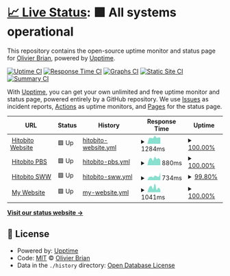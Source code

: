 # [📈 Live Status](https://olibrian.github.io/hitobito_upptime): <!--live status--> **🟩 All systems operational**

This repository contains the open-source uptime monitor and status page for [Olivier Brian](https://olibrian.github.io/hitobito_upptime), powered by [Upptime](https://github.com/upptime/upptime).

[![Uptime CI](https://github.com/olibrian/hitobito_upptime/workflows/Uptime%20CI/badge.svg)](https://github.com/olibrian/hitobito_upptime/actions?query=workflow%3A%22Uptime+CI%22)
[![Response Time CI](https://github.com/olibrian/hitobito_upptime/workflows/Response%20Time%20CI/badge.svg)](https://github.com/olibrian/hitobito_upptime/actions?query=workflow%3A%22Response+Time+CI%22)
[![Graphs CI](https://github.com/olibrian/hitobito_upptime/workflows/Graphs%20CI/badge.svg)](https://github.com/olibrian/hitobito_upptime/actions?query=workflow%3A%22Graphs+CI%22)
[![Static Site CI](https://github.com/olibrian/hitobito_upptime/workflows/Static%20Site%20CI/badge.svg)](https://github.com/olibrian/hitobito_upptime/actions?query=workflow%3A%22Static+Site+CI%22)
[![Summary CI](https://github.com/olibrian/hitobito_upptime/workflows/Summary%20CI/badge.svg)](https://github.com/olibrian/hitobito_upptime/actions?query=workflow%3A%22Summary+CI%22)

With [Upptime](https://upptime.js.org), you can get your own unlimited and free uptime monitor and status page, powered entirely by a GitHub repository. We use [Issues](https://github.com/olibrian/hitobito_upptime/issues) as incident reports, [Actions](https://github.com/olibrian/hitobito_upptime/actions) as uptime monitors, and [Pages](https://olibrian.github.io/hitobito_upptime) for the status page.

<!--start: status pages-->
<!-- This summary is generated by Upptime (https://github.com/upptime/upptime) -->
<!-- Do not edit this manually, your changes will be overwritten -->
<!-- prettier-ignore -->
| URL | Status | History | Response Time | Uptime |
| --- | ------ | ------- | ------------- | ------ |
| <img alt="" src="https://icons.duckduckgo.com/ip3/www.hitobito.ch.ico" height="13"> [Hitobito Website](https://www.hitobito.ch) | 🟩 Up | [hitobito-website.yml](https://github.com/olibrian/hitobito_uptime/commits/HEAD/history/hitobito-website.yml) | <details><summary><img alt="Response time graph" src="./graphs/hitobito-website/response-time-week.png" height="20"> 1284ms</summary><br><a href="https://olibrian.github.io/hitobito_uptime/history/hitobito-website"><img alt="Response time 1615" src="https://img.shields.io/endpoint?url=https%3A%2F%2Fraw.githubusercontent.com%2Folibrian%2Fhitobito_uptime%2FHEAD%2Fapi%2Fhitobito-website%2Fresponse-time.json"></a><br><a href="https://olibrian.github.io/hitobito_uptime/history/hitobito-website"><img alt="24-hour response time 1267" src="https://img.shields.io/endpoint?url=https%3A%2F%2Fraw.githubusercontent.com%2Folibrian%2Fhitobito_uptime%2FHEAD%2Fapi%2Fhitobito-website%2Fresponse-time-day.json"></a><br><a href="https://olibrian.github.io/hitobito_uptime/history/hitobito-website"><img alt="7-day response time 1284" src="https://img.shields.io/endpoint?url=https%3A%2F%2Fraw.githubusercontent.com%2Folibrian%2Fhitobito_uptime%2FHEAD%2Fapi%2Fhitobito-website%2Fresponse-time-week.json"></a><br><a href="https://olibrian.github.io/hitobito_uptime/history/hitobito-website"><img alt="30-day response time 1408" src="https://img.shields.io/endpoint?url=https%3A%2F%2Fraw.githubusercontent.com%2Folibrian%2Fhitobito_uptime%2FHEAD%2Fapi%2Fhitobito-website%2Fresponse-time-month.json"></a><br><a href="https://olibrian.github.io/hitobito_uptime/history/hitobito-website"><img alt="1-year response time 1615" src="https://img.shields.io/endpoint?url=https%3A%2F%2Fraw.githubusercontent.com%2Folibrian%2Fhitobito_uptime%2FHEAD%2Fapi%2Fhitobito-website%2Fresponse-time-year.json"></a></details> | <details><summary><a href="https://olibrian.github.io/hitobito_uptime/history/hitobito-website">100.00%</a></summary><a href="https://olibrian.github.io/hitobito_uptime/history/hitobito-website"><img alt="All-time uptime 100.00%" src="https://img.shields.io/endpoint?url=https%3A%2F%2Fraw.githubusercontent.com%2Folibrian%2Fhitobito_uptime%2FHEAD%2Fapi%2Fhitobito-website%2Fuptime.json"></a><br><a href="https://olibrian.github.io/hitobito_uptime/history/hitobito-website"><img alt="24-hour uptime 100.00%" src="https://img.shields.io/endpoint?url=https%3A%2F%2Fraw.githubusercontent.com%2Folibrian%2Fhitobito_uptime%2FHEAD%2Fapi%2Fhitobito-website%2Fuptime-day.json"></a><br><a href="https://olibrian.github.io/hitobito_uptime/history/hitobito-website"><img alt="7-day uptime 100.00%" src="https://img.shields.io/endpoint?url=https%3A%2F%2Fraw.githubusercontent.com%2Folibrian%2Fhitobito_uptime%2FHEAD%2Fapi%2Fhitobito-website%2Fuptime-week.json"></a><br><a href="https://olibrian.github.io/hitobito_uptime/history/hitobito-website"><img alt="30-day uptime 100.00%" src="https://img.shields.io/endpoint?url=https%3A%2F%2Fraw.githubusercontent.com%2Folibrian%2Fhitobito_uptime%2FHEAD%2Fapi%2Fhitobito-website%2Fuptime-month.json"></a><br><a href="https://olibrian.github.io/hitobito_uptime/history/hitobito-website"><img alt="1-year uptime 100.00%" src="https://img.shields.io/endpoint?url=https%3A%2F%2Fraw.githubusercontent.com%2Folibrian%2Fhitobito_uptime%2FHEAD%2Fapi%2Fhitobito-website%2Fuptime-year.json"></a></details>
| <img alt="" src="https://icons.duckduckgo.com/ip3/db.scout.ch.ico" height="13"> [Hitobito PBS](https://db.scout.ch) | 🟩 Up | [hitobito-pbs.yml](https://github.com/olibrian/hitobito_uptime/commits/HEAD/history/hitobito-pbs.yml) | <details><summary><img alt="Response time graph" src="./graphs/hitobito-pbs/response-time-week.png" height="20"> 880ms</summary><br><a href="https://olibrian.github.io/hitobito_uptime/history/hitobito-pbs"><img alt="Response time 1184" src="https://img.shields.io/endpoint?url=https%3A%2F%2Fraw.githubusercontent.com%2Folibrian%2Fhitobito_uptime%2FHEAD%2Fapi%2Fhitobito-pbs%2Fresponse-time.json"></a><br><a href="https://olibrian.github.io/hitobito_uptime/history/hitobito-pbs"><img alt="24-hour response time 718" src="https://img.shields.io/endpoint?url=https%3A%2F%2Fraw.githubusercontent.com%2Folibrian%2Fhitobito_uptime%2FHEAD%2Fapi%2Fhitobito-pbs%2Fresponse-time-day.json"></a><br><a href="https://olibrian.github.io/hitobito_uptime/history/hitobito-pbs"><img alt="7-day response time 880" src="https://img.shields.io/endpoint?url=https%3A%2F%2Fraw.githubusercontent.com%2Folibrian%2Fhitobito_uptime%2FHEAD%2Fapi%2Fhitobito-pbs%2Fresponse-time-week.json"></a><br><a href="https://olibrian.github.io/hitobito_uptime/history/hitobito-pbs"><img alt="30-day response time 1020" src="https://img.shields.io/endpoint?url=https%3A%2F%2Fraw.githubusercontent.com%2Folibrian%2Fhitobito_uptime%2FHEAD%2Fapi%2Fhitobito-pbs%2Fresponse-time-month.json"></a><br><a href="https://olibrian.github.io/hitobito_uptime/history/hitobito-pbs"><img alt="1-year response time 1184" src="https://img.shields.io/endpoint?url=https%3A%2F%2Fraw.githubusercontent.com%2Folibrian%2Fhitobito_uptime%2FHEAD%2Fapi%2Fhitobito-pbs%2Fresponse-time-year.json"></a></details> | <details><summary><a href="https://olibrian.github.io/hitobito_uptime/history/hitobito-pbs">100.00%</a></summary><a href="https://olibrian.github.io/hitobito_uptime/history/hitobito-pbs"><img alt="All-time uptime 99.98%" src="https://img.shields.io/endpoint?url=https%3A%2F%2Fraw.githubusercontent.com%2Folibrian%2Fhitobito_uptime%2FHEAD%2Fapi%2Fhitobito-pbs%2Fuptime.json"></a><br><a href="https://olibrian.github.io/hitobito_uptime/history/hitobito-pbs"><img alt="24-hour uptime 100.00%" src="https://img.shields.io/endpoint?url=https%3A%2F%2Fraw.githubusercontent.com%2Folibrian%2Fhitobito_uptime%2FHEAD%2Fapi%2Fhitobito-pbs%2Fuptime-day.json"></a><br><a href="https://olibrian.github.io/hitobito_uptime/history/hitobito-pbs"><img alt="7-day uptime 100.00%" src="https://img.shields.io/endpoint?url=https%3A%2F%2Fraw.githubusercontent.com%2Folibrian%2Fhitobito_uptime%2FHEAD%2Fapi%2Fhitobito-pbs%2Fuptime-week.json"></a><br><a href="https://olibrian.github.io/hitobito_uptime/history/hitobito-pbs"><img alt="30-day uptime 100.00%" src="https://img.shields.io/endpoint?url=https%3A%2F%2Fraw.githubusercontent.com%2Folibrian%2Fhitobito_uptime%2FHEAD%2Fapi%2Fhitobito-pbs%2Fuptime-month.json"></a><br><a href="https://olibrian.github.io/hitobito_uptime/history/hitobito-pbs"><img alt="1-year uptime 99.98%" src="https://img.shields.io/endpoint?url=https%3A%2F%2Fraw.githubusercontent.com%2Folibrian%2Fhitobito_uptime%2FHEAD%2Fapi%2Fhitobito-pbs%2Fuptime-year.json"></a></details>
| <img alt="" src="https://icons.duckduckgo.com/ip3/rando-community.ch.ico" height="13"> [Hitobito SWW](https://rando-community.ch/) | 🟩 Up | [hitobito-sww.yml](https://github.com/olibrian/hitobito_uptime/commits/HEAD/history/hitobito-sww.yml) | <details><summary><img alt="Response time graph" src="./graphs/hitobito-sww/response-time-week.png" height="20"> 734ms</summary><br><a href="https://olibrian.github.io/hitobito_uptime/history/hitobito-sww"><img alt="Response time 871" src="https://img.shields.io/endpoint?url=https%3A%2F%2Fraw.githubusercontent.com%2Folibrian%2Fhitobito_uptime%2FHEAD%2Fapi%2Fhitobito-sww%2Fresponse-time.json"></a><br><a href="https://olibrian.github.io/hitobito_uptime/history/hitobito-sww"><img alt="24-hour response time 1407" src="https://img.shields.io/endpoint?url=https%3A%2F%2Fraw.githubusercontent.com%2Folibrian%2Fhitobito_uptime%2FHEAD%2Fapi%2Fhitobito-sww%2Fresponse-time-day.json"></a><br><a href="https://olibrian.github.io/hitobito_uptime/history/hitobito-sww"><img alt="7-day response time 734" src="https://img.shields.io/endpoint?url=https%3A%2F%2Fraw.githubusercontent.com%2Folibrian%2Fhitobito_uptime%2FHEAD%2Fapi%2Fhitobito-sww%2Fresponse-time-week.json"></a><br><a href="https://olibrian.github.io/hitobito_uptime/history/hitobito-sww"><img alt="30-day response time 738" src="https://img.shields.io/endpoint?url=https%3A%2F%2Fraw.githubusercontent.com%2Folibrian%2Fhitobito_uptime%2FHEAD%2Fapi%2Fhitobito-sww%2Fresponse-time-month.json"></a><br><a href="https://olibrian.github.io/hitobito_uptime/history/hitobito-sww"><img alt="1-year response time 871" src="https://img.shields.io/endpoint?url=https%3A%2F%2Fraw.githubusercontent.com%2Folibrian%2Fhitobito_uptime%2FHEAD%2Fapi%2Fhitobito-sww%2Fresponse-time-year.json"></a></details> | <details><summary><a href="https://olibrian.github.io/hitobito_uptime/history/hitobito-sww">99.80%</a></summary><a href="https://olibrian.github.io/hitobito_uptime/history/hitobito-sww"><img alt="All-time uptime 99.96%" src="https://img.shields.io/endpoint?url=https%3A%2F%2Fraw.githubusercontent.com%2Folibrian%2Fhitobito_uptime%2FHEAD%2Fapi%2Fhitobito-sww%2Fuptime.json"></a><br><a href="https://olibrian.github.io/hitobito_uptime/history/hitobito-sww"><img alt="24-hour uptime 100.00%" src="https://img.shields.io/endpoint?url=https%3A%2F%2Fraw.githubusercontent.com%2Folibrian%2Fhitobito_uptime%2FHEAD%2Fapi%2Fhitobito-sww%2Fuptime-day.json"></a><br><a href="https://olibrian.github.io/hitobito_uptime/history/hitobito-sww"><img alt="7-day uptime 99.80%" src="https://img.shields.io/endpoint?url=https%3A%2F%2Fraw.githubusercontent.com%2Folibrian%2Fhitobito_uptime%2FHEAD%2Fapi%2Fhitobito-sww%2Fuptime-week.json"></a><br><a href="https://olibrian.github.io/hitobito_uptime/history/hitobito-sww"><img alt="30-day uptime 99.91%" src="https://img.shields.io/endpoint?url=https%3A%2F%2Fraw.githubusercontent.com%2Folibrian%2Fhitobito_uptime%2FHEAD%2Fapi%2Fhitobito-sww%2Fuptime-month.json"></a><br><a href="https://olibrian.github.io/hitobito_uptime/history/hitobito-sww"><img alt="1-year uptime 99.96%" src="https://img.shields.io/endpoint?url=https%3A%2F%2Fraw.githubusercontent.com%2Folibrian%2Fhitobito_uptime%2FHEAD%2Fapi%2Fhitobito-sww%2Fuptime-year.json"></a></details>
| <img alt="" src="https://icons.duckduckgo.com/ip3/obrian.ch.ico" height="13"> [My Website](http://obrian.ch/) | 🟩 Up | [my-website.yml](https://github.com/olibrian/hitobito_uptime/commits/HEAD/history/my-website.yml) | <details><summary><img alt="Response time graph" src="./graphs/my-website/response-time-week.png" height="20"> 1041ms</summary><br><a href="https://olibrian.github.io/hitobito_uptime/history/my-website"><img alt="Response time 1278" src="https://img.shields.io/endpoint?url=https%3A%2F%2Fraw.githubusercontent.com%2Folibrian%2Fhitobito_uptime%2FHEAD%2Fapi%2Fmy-website%2Fresponse-time.json"></a><br><a href="https://olibrian.github.io/hitobito_uptime/history/my-website"><img alt="24-hour response time 534" src="https://img.shields.io/endpoint?url=https%3A%2F%2Fraw.githubusercontent.com%2Folibrian%2Fhitobito_uptime%2FHEAD%2Fapi%2Fmy-website%2Fresponse-time-day.json"></a><br><a href="https://olibrian.github.io/hitobito_uptime/history/my-website"><img alt="7-day response time 1041" src="https://img.shields.io/endpoint?url=https%3A%2F%2Fraw.githubusercontent.com%2Folibrian%2Fhitobito_uptime%2FHEAD%2Fapi%2Fmy-website%2Fresponse-time-week.json"></a><br><a href="https://olibrian.github.io/hitobito_uptime/history/my-website"><img alt="30-day response time 1112" src="https://img.shields.io/endpoint?url=https%3A%2F%2Fraw.githubusercontent.com%2Folibrian%2Fhitobito_uptime%2FHEAD%2Fapi%2Fmy-website%2Fresponse-time-month.json"></a><br><a href="https://olibrian.github.io/hitobito_uptime/history/my-website"><img alt="1-year response time 1278" src="https://img.shields.io/endpoint?url=https%3A%2F%2Fraw.githubusercontent.com%2Folibrian%2Fhitobito_uptime%2FHEAD%2Fapi%2Fmy-website%2Fresponse-time-year.json"></a></details> | <details><summary><a href="https://olibrian.github.io/hitobito_uptime/history/my-website">100.00%</a></summary><a href="https://olibrian.github.io/hitobito_uptime/history/my-website"><img alt="All-time uptime 98.50%" src="https://img.shields.io/endpoint?url=https%3A%2F%2Fraw.githubusercontent.com%2Folibrian%2Fhitobito_uptime%2FHEAD%2Fapi%2Fmy-website%2Fuptime.json"></a><br><a href="https://olibrian.github.io/hitobito_uptime/history/my-website"><img alt="24-hour uptime 100.00%" src="https://img.shields.io/endpoint?url=https%3A%2F%2Fraw.githubusercontent.com%2Folibrian%2Fhitobito_uptime%2FHEAD%2Fapi%2Fmy-website%2Fuptime-day.json"></a><br><a href="https://olibrian.github.io/hitobito_uptime/history/my-website"><img alt="7-day uptime 100.00%" src="https://img.shields.io/endpoint?url=https%3A%2F%2Fraw.githubusercontent.com%2Folibrian%2Fhitobito_uptime%2FHEAD%2Fapi%2Fmy-website%2Fuptime-week.json"></a><br><a href="https://olibrian.github.io/hitobito_uptime/history/my-website"><img alt="30-day uptime 99.82%" src="https://img.shields.io/endpoint?url=https%3A%2F%2Fraw.githubusercontent.com%2Folibrian%2Fhitobito_uptime%2FHEAD%2Fapi%2Fmy-website%2Fuptime-month.json"></a><br><a href="https://olibrian.github.io/hitobito_uptime/history/my-website"><img alt="1-year uptime 98.50%" src="https://img.shields.io/endpoint?url=https%3A%2F%2Fraw.githubusercontent.com%2Folibrian%2Fhitobito_uptime%2FHEAD%2Fapi%2Fmy-website%2Fuptime-year.json"></a></details>

<!--end: status pages-->

[**Visit our status website →**](https://olibrian.github.io/hitobito_uptime)

## 📄 License

- Powered by: [Upptime](https://github.com/upptime/upptime)
- Code: [MIT](./LICENSE) © [Olivier Brian](https://olibrian.github.io/hitobito_upptime)
- Data in the `./history` directory: [Open Database License](https://opendatacommons.org/licenses/odbl/1-0/)
